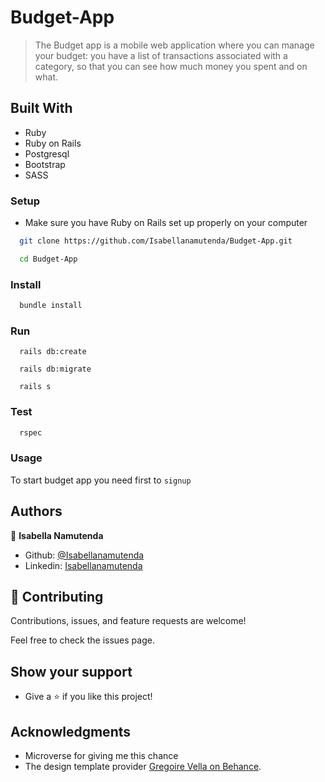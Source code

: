 # Budget-App
> The Budget app is a mobile web application where you can manage your budget: you have a list of transactions associated with a category, so that you can see how much money you spent and on what.

## Built With

- Ruby
- Ruby on Rails
- Postgresql
- Bootstrap
- SASS

### Setup

- Make sure you have Ruby on Rails set up properly on your computer

``` sh 
  git clone https://github.com/Isabellanamutenda/Budget-App.git
``` 
``` sh 
  cd Budget-App
```

### Install

```sh
  bundle install
```

### Run

```
  rails db:create
```

```
  rails db:migrate
```

```
  rails s
```

### Test

```sh
  rspec
```
### Usage

To start budget app you need first to `signup`

## Authors


👤 **Isabella Namutenda**

-   Github: [@Isabellanamutenda](https://github.com/Isabellanamutenda)
-   Linkedin: [Isabellanamutenda](https://www.linkedin.com/in/isabella-namutenda/)

## 🤝 Contributing

Contributions, issues, and feature requests are welcome!

Feel free to check the issues page.
## Show your support

- Give a ⭐️ if you like this project!




## Acknowledgments

- Microverse for giving me this chance
- The design template provider [Gregoire Vella on Behance](https://www.behance.net/gregoirevella).
